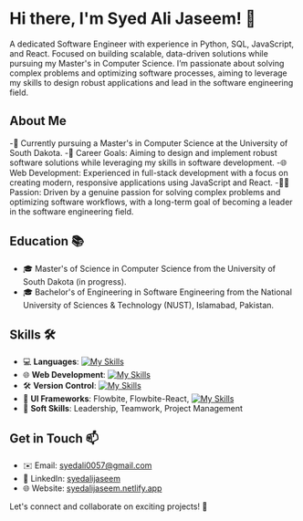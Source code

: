 # Hi there, I'm Syed Ali Jaseem! 👋

A dedicated Software Engineer with experience in Python, SQL, JavaScript, and React. Focused on building scalable, data-driven solutions while pursuing my Master's in Computer Science. I’m passionate about solving complex problems and optimizing software processes, aiming to leverage my skills to design robust applications and lead in the software engineering field.

## About Me
-💼 Currently pursuing a Master's in Computer Science at the University of South Dakota.
-🚀 Career Goals: Aiming to design and implement robust software solutions while leveraging my skills in software development.
-🌐 Web Development: Experienced in full-stack development with a focus on creating modern, responsive applications using JavaScript and React.
-👨‍💻 Passion: Driven by a genuine passion for solving complex problems and optimizing software workflows, with a long-term goal of becoming a leader in the software engineering field.

## Education 📚
- 🎓 Master's of Science in Computer Science from the University of South Dakota (in progress).
- 🎓 Bachelor's of Engineering in Software Engineering from the National University of Sciences & Technology (NUST), Islamabad, Pakistan.

## Skills 🛠️
- 💻 **Languages**: [![My Skills](https://skillicons.dev/icons?i=python,mysql,js,ts)](https://skillicons.dev) 
- 🌐 **Web Development**: [![My Skills](https://skillicons.dev/icons?i=react,js,ts,mysql)](https://skillicons.dev)
- 🛠️ **Version Control**: [![My Skills](https://skillicons.dev/icons?i=git,github,bitbucket)](https://skillicons.dev)
- 🎨 **UI Frameworks**: Flowbite, Flowbite-React, [![My Skills](https://skillicons.dev/icons?i=tailwind,bootstrap,styledcomponents)](https://skillicons.dev)
- 👥 **Soft Skills**: Leadership, Teamwork, Project Management

## Get in Touch 📫
- ✉️ Email: [syedali0057@gmail.com](mailto:syedali0057@gmail.com)
- 🔗 LinkedIn: [syedalijaseem](https://www.linkedin.com/in/syedalijaseem/)
- 🌐 Website: [syedalijaseem.netlify.app](https://syedalijaseem.netlify.app/)

Let's connect and collaborate on exciting projects! 🚀
